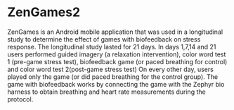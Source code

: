 # ZenGames2
ZenGames is an Android mobile application that was used in a longitudinal study to determine the effect of games with biofeedback on stress response.
The longitudinal study lasted for 21 days. In days 1,7,14 and 21 users performed guided imagery (a relaxation intervention), color word test 1 (pre-game stress test), biofeedback game (or paced breathing for control) and color word test 2(post-game stress test)
On every other day, users played only the game (or did paced breathing for the control group).
The game with biofeedback works by connecting the game with the Zephyr bio harness to obtain breathing and heart rate measurements during the protocol.
